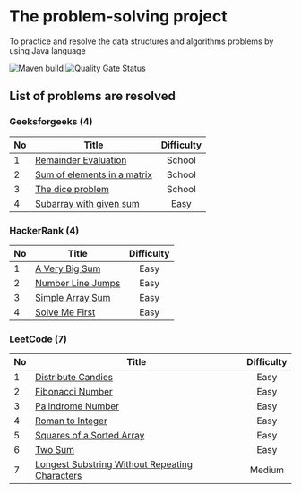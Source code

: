 # The problem-solving project
To practice and resolve the data structures and algorithms problems by using Java language

[![Maven build](https://github.com/nhannguyenh/problem-solving/actions/workflows/buildMaven.yml/badge.svg?branch=main)](https://github.com/nhannguyenh/problem-solving/actions/workflows/buildMaven.yml)
[![Quality Gate Status](https://sonarcloud.io/api/project_badges/measure?project=nhannguyenh_problem-solving&metric=alert_status)](https://sonarcloud.io/summary/new_code?id=nhannguyenh_problem-solving)

## List of problems are resolved

### Geeksforgeeks (4)
| No | Title                                                                                                                                                  | Difficulty |
|----|--------------------------------------------------------------------------------------------------------------------------------------------------------|:----------:|
| 1  | [Remainder Evaluation](https://practice.geeksforgeeks.org/problems/remainder-evaluation3755/1?page=1&status[]=solved&sortBy=submissions)               |   School   |
| 2  | [Sum of elements in a matrix](https://practice.geeksforgeeks.org/problems/sum-of-elements-in-a-matrix2000/1?page=1&status[]=solved&sortBy=submissions) |   School   |
| 3  | [The dice problem](https://practice.geeksforgeeks.org/problems/the-dice-problem2316/1?page=1&status[]=solved&sortBy=submissions)                       |   School   |
| 4  | [Subarray with given sum](https://practice.geeksforgeeks.org/problems/subarray-with-given-sum-1587115621/1?page=1&sortBy=submissions)                  |    Easy    |

### HackerRank (4)
| No | Title                                                                                                | Difficulty |
|----|------------------------------------------------------------------------------------------------------|:----------:|
| 1  | [A Very Big Sum](https://www.hackerrank.com/challenges/a-very-big-sum/problem?isFullScreen=true)     |    Easy    |
| 2  | [Number Line Jumps](https://www.hackerrank.com/challenges/kangaroo/problem?isFullScreen=true)        |    Easy    |
| 3  | [Simple Array Sum](https://www.hackerrank.com/challenges/simple-array-sum/problem?isFullScreen=true) |    Easy    |
| 4  | [Solve Me First](https://www.hackerrank.com/challenges/solve-me-first/problem?isFullScreen=true)     |    Easy    |

### LeetCode (7)
| No | Title                                                                                                                           | Difficulty |
|----|---------------------------------------------------------------------------------------------------------------------------------|:----------:|
| 1  | [Distribute Candies](https://leetcode.com/problems/distribute-candies/)                                                         |    Easy    |
| 2  | [Fibonacci Number](https://leetcode.com/problems/fibonacci-number/)                                                             |    Easy    |
| 3  | [Palindrome Number](https://leetcode.com/problems/palindrome-number/)                                                           |    Easy    |
| 4  | [Roman to Integer](https://leetcode.com/problems/roman-to-integer/)                                                             |    Easy    |
| 5  | [Squares of a Sorted Array](https://leetcode.com/problems/squares-of-a-sorted-array/)                                           |    Easy    |
| 6  | [Two Sum](https://leetcode.com/problems/two-sum/)                                                                               |    Easy    |
| 7  | [Longest Substring Without Repeating Characters](https://leetcode.com/problems/longest-substring-without-repeating-characters/) |   Medium   |
